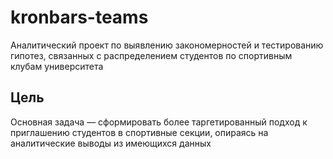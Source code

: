 # kronbars-teams


Аналитический проект по выявлению закономерностей и тестированию гипотез, связанных с распределением студентов по спортивным клубам университета

## Цель

Основная задача — сформировать более таргетированный подход к приглашению студентов в спортивные секции, опираясь на аналитические выводы из имеющихся данных

